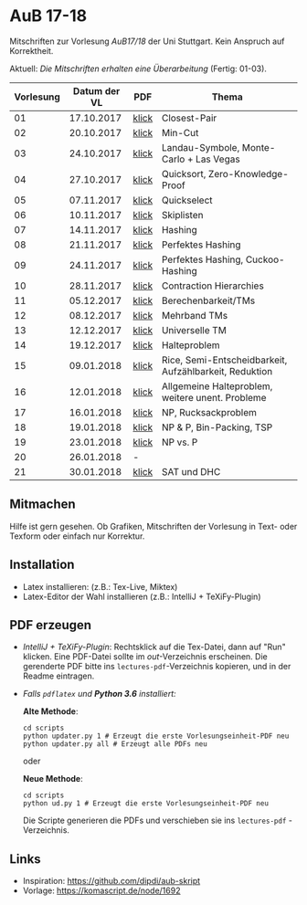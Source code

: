 # AuB 17-18

Mitschriften zur Vorlesung *AuB17/18* der Uni Stuttgart. Kein Anspruch auf Korrektheit.

Aktuell: *Die Mitschriften erhalten eine Überarbeitung* (Fertig: 01-03).


|Vorlesung|Datum der VL|PDF                                |Thema
|---------|------------|-----------------------------------|----------------------------------
|01       |17.10.2017  |[klick](lectures-pdf/lecture01.pdf)|Closest-Pair
|02       |20.10.2017  |[klick](lectures-pdf/lecture02.pdf)|Min-Cut
|03       |24.10.2017  |[klick](lectures-pdf/lecture03.pdf)|Landau-Symbole, Monte-Carlo + Las Vegas
|04       |27.10.2017  |[klick](lectures-pdf/lecture04.pdf)|Quicksort, Zero-Knowledge-Proof
|05       |07.11.2017  |[klick](lectures-pdf/lecture05.pdf)|Quickselect
|06       |10.11.2017  |[klick](lectures-pdf/lecture06.pdf)|Skiplisten
|07       |14.11.2017  |[klick](lectures-pdf/lecture07.pdf)|Hashing
|08       |21.11.2017  |[klick](lectures-pdf/lecture08.pdf)|Perfektes Hashing
|09       |24.11.2017  |[klick](lectures-pdf/lecture09.pdf)|Perfektes Hashing, Cuckoo-Hashing
|10       |28.11.2017  |[klick](lectures-pdf/lecture10.pdf)|Contraction Hierarchies
|11       |05.12.2017  |[klick](lectures-pdf/lecture11.pdf)|Berechenbarkeit/TMs
|12       |08.12.2017  |[klick](lectures-pdf/lecture12.pdf)|Mehrband TMs
|13       |12.12.2017  |[klick](lectures-pdf/lecture13.pdf)|Universelle TM
|14       |19.12.2017  |[klick](lectures-pdf/lecture14.pdf)|Halteproblem
|15       |09.01.2018  |[klick](lectures-pdf/lecture15.pdf)|Rice, Semi-Entscheidbarkeit, Aufzählbarkeit, Reduktion
|16       |12.01.2018  |[klick](lectures-pdf/lecture16.pdf)|Allgemeine Halteproblem, weitere unent. Probleme
|17       |16.01.2018  |[klick](lectures-pdf/lecture17.pdf)|NP, Rucksackproblem
|18       |19.01.2018  |[klick](lectures-pdf/lecture18.pdf)|NP & P, Bin-Packing, TSP
|19       |23.01.2018  |[klick](lectures-pdf/lecture19.pdf)|NP vs. P
|20       |26.01.2018  |-                                  |
|21       |30.01.2018  |[klick](lectures-pdf/lecture21.pdf)|SAT und DHC


## Mitmachen
Hilfe ist gern gesehen. Ob Grafiken, Mitschriften der Vorlesung in Text- oder Texform oder einfach nur Korrektur.

## Installation
- Latex installieren: (z.B.: Tex-Live, Miktex)
- Latex-Editor der Wahl installieren (z.B.: IntelliJ + TeXiFy-Plugin)

## PDF erzeugen
* *IntelliJ + TeXiFy-Plugin*: Rechtsklick auf die Tex-Datei, dann auf "Run" klicken. Eine PDF-Datei sollte im *out*-Verzeichnis erscheinen.
Die gerenderte PDF bitte ins `lectures-pdf`-Verzeichnis kopieren, und in der Readme eintragen.

* *Falls `pdflatex` und **Python 3.6** installiert:*

    **Alte Methode**:
    ```
    cd scripts
    python updater.py 1 # Erzeugt die erste Vorlesungseinheit-PDF neu
    python updater.py all # Erzeugt alle PDFs neu
    ```

    oder

    **Neue Methode**:
    ```
    cd scripts
    python ud.py 1 # Erzeugt die erste Vorlesungseinheit-PDF neu
    ```

    Die Scripte generieren die PDFs und verschieben sie ins `lectures-pdf` - Verzeichnis.

## Links
- Inspiration: https://github.com/dipdi/aub-skript
- Vorlage: https://komascript.de/node/1692


